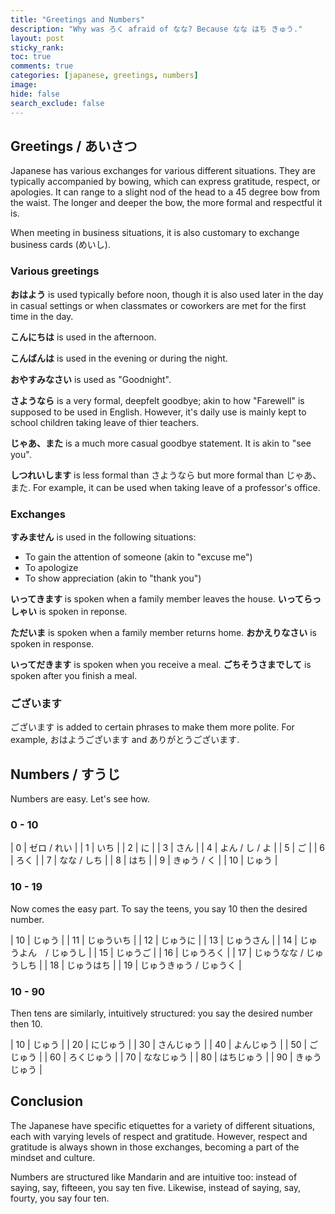 ```yaml
---
title: "Greetings and Numbers"
description: "Why was ろく afraid of なな? Because なな はち きゅう."
layout: post
sticky_rank:
toc: true
comments: true
categories: [japanese, greetings, numbers]
image: 
hide: false
search_exclude: false
---
```


[//]: # (TODO: Replace image)
[//]: # (<img src="{{ site.baseurl }}/images/2022-08-18/thumbnail.jpg" width="1000">)

<style scoped>
table {
  font-size: 18px;
}
</style>

## Greetings / あいさつ

Japanese has various exchanges for various different situations. They are 
typically accompanied by bowing, which can express gratitude, respect, or 
apologies. It can range to a slight nod of the head to a 45 degree bow from 
the waist. The longer and deeper the bow, the more formal and respectful it is.

When meeting in business situations, it is also customary to exchange 
business cards (めいし).

### Various greetings

**おはよう** is used typically before noon, though it is also used later in the day 
in casual settings or when classmates or coworkers are met for the first 
time in the day.

**こんにちは** is used in the afternoon.

**こんばんは** is used in the evening or during the night.

**おやすみなさい** is used as "Goodnight".

**さようなら** is a very formal, deepfelt goodbye; akin to how "Farewell" is 
supposed to be used in English. However, it's daily use is mainly kept to 
school children taking leave of thier teachers.

**じゃあ、また** is a much more casual goodbye statement. It is akin to "see you".

**しつれいします** is less formal than さようなら but more formal than じゃあ、また. For 
example, it can be used when taking leave of a professor's office.

### Exchanges

**すみません** is used in the following situations:
* To gain the attention of someone (akin to "excuse me")
* To apologize
* To show appreciation (akin to "thank you")

**いってきます** is spoken when a family member leaves the house. **いってらっしゃい** is 
spoken in reponse.

**ただいま** is spoken when a family member returns home. **おかえりなさい** is spoken 
in response.

**いってだきます** is spoken when you receive a meal. **ごちそうさまでして** is spoken after 
you finish a meal.

### ございます

ございます is added to certain phrases to make them more polite. For example, 
おはようございます and ありがとうございます.

## Numbers / すうじ

Numbers are easy. Let's see how.

### 0 - 10

| 0 | ゼロ / れい |
| 1 | いち |
| 2 | に |
| 3 | さん |
| 4 | よん / し / よ |
| 5 | ご |
| 6 | ろく |
| 7 | なな / しち |
| 8 | はち |
| 9 | きゅう / く |
| 10 | じゅう |

### 10 - 19

Now comes the easy part. To say the teens, you say 10 then the desired number.

| 10 | じゅう |
| 11 | じゅういち |
| 12 | じゅうに |
| 13 | じゅうさん |
| 14 | じゅうよん　/ じゅうし |
| 15 | じゅうご |
| 16 | じゅうろく |
| 17 | じゅうなな / じゅうしち |
| 18 | じゅうはち |
| 19 | じゅうきゅう / じゅうく |

### 10 - 90

Then tens are similarly, intuitively structured: you say the desired number 
then 10.

| 10 | じゅう |
| 20 | にじゅう |
| 30 | さんじゅう |
| 40 | よんじゅう |
| 50 | ごじゅう |
| 60 | ろくじゅう |
| 70 | ななじゅう |
| 80 | はちじゅう |
| 90 | きゅうじゅう |

## Conclusion

The Japanese have specific etiquettes for a variety of different situations, 
each with varying levels of respect and gratitude. However, respect and 
gratitude is always shown in those exchanges, becoming a part of the mindset 
and culture.

Numbers are structured like Mandarin and are intuitive too: instead of
saying, say, fifteeen, you say ten five. Likewise, instead of saying, say,
fourty, you say four ten.